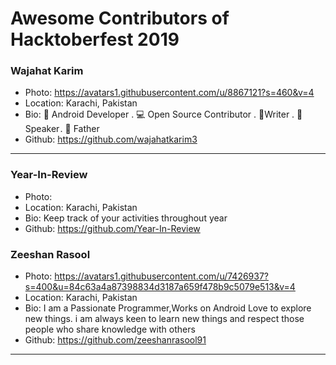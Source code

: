 # Awesome Contributors of Hacktoberfest 2019

### Wajahat Karim
- Photo: https://avatars1.githubusercontent.com/u/8867121?s=460&v=4
- Location: Karachi, Pakistan
- Bio: 📱 Android Developer . 💻 Open Source Contributor . 📝Writer . 🎤 Speaker . 👶 Father
- Github: https://github.com/wajahatkarim3

-----------

### Year-In-Review
- Photo:
- Location: Karachi, Pakistan
- Bio: Keep track of your activities throughout year
- Github: https://github.com/Year-In-Review


### Zeeshan Rasool
- Photo: https://avatars1.githubusercontent.com/u/7426937?s=400&u=84c63a4a87398834d3187a659f478b9c5079e513&v=4
- Location: Karachi, Pakistan
- Bio: I am a Passionate Programmer,Works on Android Love to explore new things. i am always keen to learn new things and respect those people who share knowledge with others
- Github: https://github.com/zeeshanrasool91
***
